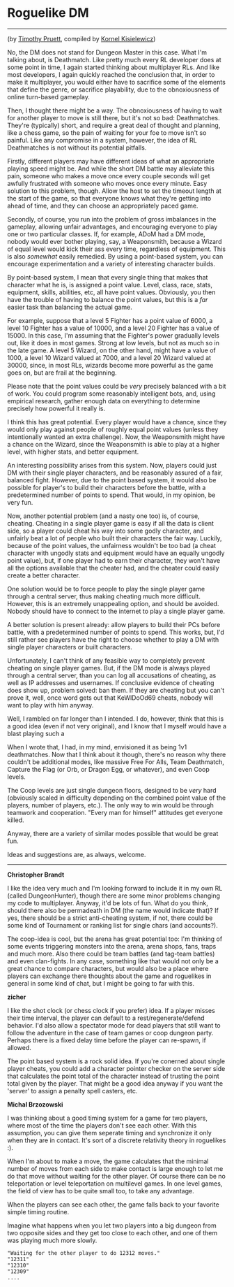 # Roguelike DM

---

(by [Timothy Pruett](timothy_pruett.md), compiled by [Kornel Kisielewicz](kornel_kisielewicz.md))  

No, the DM does not stand for Dungeon Master in this case. What I'm talking about, is Deathmatch. Like pretty much every RL developer does at some point in time, I again started thinking about multiplayer RLs. And like most developers, I again quickly reached the conclusion that, in order to make it multiplayer, you would either have to sacrifice some of the elements that define the genre, or sacrifice playability, due to the obnoxiousness of online turn-based gameplay.  

Then, I thought there might be a way. The obnoxiousness of having to wait for another player to move is still there, but it's not so bad: Deathmatches. They're (typically) short, and require a great deal of thought and planning, like a chess game, so the pain of waiting for your foe to move isn't so painful. Like any compromise in a system, however, the idea of RL Deathmatches is not without its potential pitfalls.  

Firstly, different players may have different ideas of what an appropriate playing speed might be. And while the short DM battle may alleviate this pain, someone who makes a move once every couple seconds will get awfully frustrated with someone who moves once every minute. Easy solution to this problem, though. Allow the host to set the timeout length at the start of the game, so that everyone knows what they're getting into ahead of time, and they can choose an appropriately paced game.  

Secondly, of course, you run into the problem of gross imbalances in the gameplay, allowing unfair advantages, and encouraging everyone to play one or two particular classes. If, for example, ADoM had a DM mode, nobody would ever bother playing, say, a Weaponsmith, because a Wizard of equal level would kick their ass every time, regardless of equipment. This is also *somewhat* easily remedied. By using a point-based system, you can encourage experimentation and a variety of interesting character builds.  

By point-based system, I mean that every single thing that makes that character what he is, is assigned a point value. Level, class, race, stats, equipment, skills, abilities, etc, all have point values. Obviously, you then have the trouble of having to balance the point values, but this is a *far* easier task than balancing the actual game.  

For example, suppose that a level 5 Fighter has a point value of 6000, a level 10 Fighter has a value of 10000, and a level 20 Fighter has a value of 15000. In this case, I'm assuming that the Fighter's power gradually levels out, like it does in most games. Strong at low levels, but not as much so in the late game. A level 5 Wizard, on the other hand, might have a value of 1000, a level 10 Wizard valued at 7000, and a level 20 Wizard valued at 30000, since, in most RLs, wizards become more powerful as the game goes on, but are frail at the beginning.  

Please note that the point values could be *very* precisely balanced with a bit of work. You could program some reasonably intelligent bots, and, using empirical research, gather enough data on everything to determine precisely how powerful it really is.  

I think this has great potential. Every player would have a chance, since they would only play against people of roughly equal point values (unless they intentionally wanted an extra challenge). Now, the Weaponsmith might have a chance on the Wizard, since the Weaponsmith is able to play at a higher level, with higher stats, and better equipment.  

An interesting possibility arises from this system. Now, players could just DM with their single player characters, and be reasonably assured of a fair, balanced fight. However, due to the point based system, it would also be possible for player's to build their characters before the battle, with a predetermined number of points to spend. That would, in my opinion, be very fun.  

Now, another potential problem (and a nasty one too) is, of course, cheating. Cheating in a single player game is easy if all the data is client side, so a player could cheat his way into some godly character, and unfairly beat a lot of people who built their characters the fair way. Luckily, because of the point values, the unfairness wouldn't be too bad (a cheat character with ungodly stats and equipment would have an equally ungodly point value), but, if one player had to earn their character, they won't have all the options available that the cheater had, and the cheater could easily create a better character.  

One solution would be to force people to play the single player game through a central server, thus making cheating much more difficult. However, this is an extremely unappealing option, and should be avoided. Nobody should have to connect to the internet to play a single player game.  

A better solution is present already: allow players to build their PCs before battle, with a predetermined number of points to spend. This works, but, I'd still rather see players have the right to choose whether to play a DM with single player characters or built characters.  

Unfortunately, I can't think of any feasible way to completely prevent cheating on single player games. But, if the DM mode is always played through a central server, than you can log all accusations of cheating, as well as IP addresses and usernames. If conclusive evidence of cheating does show up, problem solved: ban them. If they are cheating but you can't prove it, well, once word gets out that KeWlDoOd69 cheats, nobody will want to play with him anyway.  

Well, I rambled on far longer than I intended. I do, however, think that this is a good idea (even if not very original), and I know that I myself would have a blast playing such a  

When I wrote that, I had, in my mind, envisioned it as being 1v1 deathmatches. Now that I think about it though, there's no reason why there couldn't be additional modes, like massive Free For Alls, Team Deathmatch, Capture the Flag (or Orb, or Dragon Egg, or whatever), and even Coop levels.  

The Coop levels are just single dungeon floors, designed to be *very* hard (obviously scaled in difficulty depending on the combined point value of the players, number of players, etc.). The only way to win would be through teamwork and cooperation. "Every man for himself" attitudes get everyone killed.  

Anyway, there are a variety of similar modes possible that would be great fun.  

Ideas and suggestions are, as always, welcome.  

---

**Christopher Brandt**  

I like the idea very much and I'm looking forward to include it in my own RL (called DungeonHunter), though there are some minor problems changing my code to multiplayer. Anyway, it'd be lots of fun. What do you think, should there also be permadeath in DM (the name would indicate that)? If yes, there should be a strict anti-cheating system, if not, there could be some kind of Tournament or ranking list for single chars (and accounts?).  

The coop-idea is cool, but the arena has great potential too: I'm thinking of some events triggering monsters into the arena, arena shops, fans, traps and much more. Also there could be team battles (and tag-team battles) and even clan-fights. In any case, something like that would not only be a great chance to compare characters, but would also be a place where players can exchange there thoughts about the game and roguelikes in general in some kind of chat, but I might be going to far with this.  

**zicher**  

I like the shot clock (or chess clock if you prefer) idea. If a player misses their time interval, the player can default to a rest/regenerate/defend behavior. I'd also allow a spectator mode for dead players that still want to follow the adventure in the case of team games or coop dungeon party. Perhaps there is a fixed delay time before the player can re-spawn, if allowed.  

The point based system is a rock solid idea. If you're conerned about single player cheats, you could add a character pointer checker on the server side that calculates the point total of the character instead of trusting the point total given by the player. That might be a good idea anyway if you want the 'server' to assign a penalty spell casters, etc.  

**Michal Brzozowski**  

I was thinking about a good timing system for a game for two players, where most of the time the players don't see each other. With this assumption, you can give them seperate timing and synchronize it only when they are in contact. It's sort of a discrete relativity theory in roguelikes :).  

When I'm about to make a move, the game calculates that the minimal number of moves from each side to make contact is large enough to let me do that move without waiting for the other player. Of course there can be no teleportation or level teleportation on multilevel games. In one level games, the field of view has to be quite small too, to take any advantage.  

When the players can see each other, the game falls back to your favorite simple timing routine.  

Imagine what happens when you let two players into a big dungeon from two opposite sides and they get too close to each other, and one of them was playing much more slowly.  

```text
"Waiting for the other player to do 12312 moves."
"12311"
"12310"
"12309"
....
```
